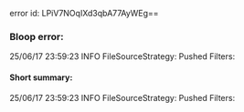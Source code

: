 error id: LPiV7NOqIXd3qbA77AyWEg==
### Bloop error:

25/06/17 23:59:23 INFO FileSourceStrategy: Pushed Filters:
#### Short summary: 

25/06/17 23:59:23 INFO FileSourceStrategy: Pushed Filters:
